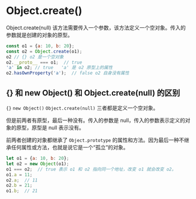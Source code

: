 # Object.create()

Object.create(null) 该方法需要传入一个参数，该方法定义一个空对象。传入的参数就是创建的对象的原型。

```javascript
const o1 = {a: 10, b: 20};
const o2 = Object.create(o1);
o2 // {} o2 是一个空对象
o2.__proto__ === o1;  // true
'a' in o2; // true   'a' 是 o2 原型上的属性
o2.hasOwnProperty('a');  // false o2 自身没有属性
```

## {} 和 new Object() 和 Object.create(null) 的区别

`{}` `new Object()` `Object.create(null)` 三者都是定义一个空对象。

但是前两者有原型，最后一种没有。传入的参数是 null，传入的参数表示定义的对象的原型，原型是 null 表示没有。

前两者创建的对象都继承了 `Object.prototype` 的属性和方法。因为最后一种不继承任何属性或方法，也就是说它是一个“孤立”的对象。

```javascript
let o1 = {a: 10, b: 20};
let o2 = new Object(o1);
o1 === o2;  // true 表示 o1 和 o2 指向同一个地址，改变 o1 就会改变 o2。
o1.a = 11;
o2.a;  // 11
o2.b = 21;
o1.b;  // 21
```
